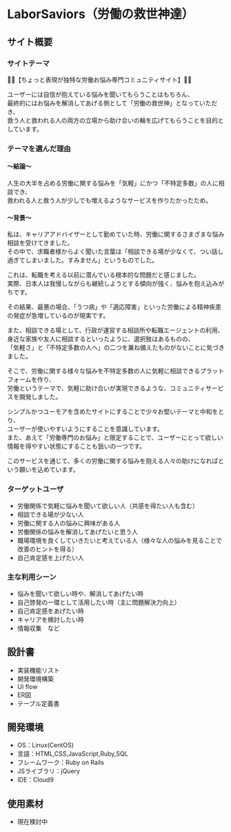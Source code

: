 # LaborSaviors（労働の救世神達）

## サイト概要
### サイトテーマ

🦸‍♂️【ちょっと表現が独特な労働お悩み専門コミュニティサイト】🦸‍♀️<br>

ユーザーには自信が抱えている悩みを聞いてもらうことはもちろん、<br>
最終的にはお悩みを解消してあげる側として「労働の救世神」となっていただき、<br>
救う人と救われる人の両方の立場から助け合いの輪を広げてもらうことを目的としています。


### テーマを選んだ理由

#### 〜結論〜<br>
人生の大半を占める労働に関する悩みを「気軽」にかつ「不特定多数」の人に相談でき、<br>
救われる人と救う人が少しでも増えるようなサービスを作りたかったため。

#### 〜背景〜<br>
私は、キャリアアドバイザーとして勤めていた時、労働に関するさまざまな悩み相談を受けてきました。<br>
その中で、求職者様からよく聞いた言葉は「相談できる場が少なくて、つい話し過ぎてしまいました。すみません」というものでした。

これは、転職を考える以前に潜んでいる根本的な問題だと感じました。<br>
実際、日本人は我慢しながらも継続しようとする傾向が強く、悩みを抱え込みがちです。

その結果、最悪の場合、「うつ病」や「適応障害」といった労働による精神疾患の発症が急増しているのが現実です。

また、相談できる場として、行政が運営する相談所や転職エージェントの利用、<br>
身近な家族や友人に相談するといったように、選択肢はあるものの、<br>
「気軽さ」と「不特定多数の人へ」の二つを兼ね備えたものがないことに気づきました。

そこで、労働に関する様々な悩みを不特定多数の人に気軽に相談できるプラットフォームを作り、<br>
労働というテーマで、気軽に助け合いが実現できるような、コミュニティサービスを開発しました。

シンプルかつユーモアを含めたサイトにすることで少々お堅いテーマと中和をとり、<br>
ユーザーが使いやすいようにすることを意識しています。<br>
また、あえて「労働専門のお悩み」と限定することで、ユーザーにとって欲しい情報を得やすい状態にすることも狙いの一つです。

このサービスを通じて、多くの労働に関する悩みを抱える人々の助けになればという願いを込めています。



### ターゲットユーザ
- 労働関係で気軽に悩みを聞いて欲しい人（共感を得たい人も含む）
- 相談できる場が少ない人
- 労働に関する人の悩みに興味がある人
- 労働関係の悩みを解消してあげたいと思う人
- 職場環境を良くしていきたいと考えている人（様々な人の悩みを見ることで改善のヒントを得る）
- 自己肯定感を上げたい人



### 主な利用シーン
- 悩みを聞いて欲しい時や、解消してあげたい時
- 自己啓発の一環として活用したい時（主に問題解決力向上）
- 自己肯定感をあげたい時
- キャリアを検討したい時
- 情報収集　など

## 設計書
- 実装機能リスト
- 開発環境構築
- UI flow
- ER図
- テーブル定義書

## 開発環境
- OS：Linux(CentOS)
- 言語：HTML,CSS,JavaScript,Ruby,SQL
- フレームワーク：Ruby on Rails
- JSライブラリ：jQuery
- IDE：Cloud9

## 使用素材
- 現在検討中
